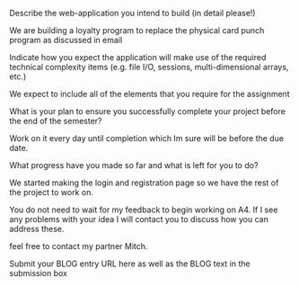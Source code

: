 Describe the web-application you intend to build (in detail please!)

We are building a loyalty program to replace the physical card punch program as discussed in email

Indicate how you expect the application will make use of the required technical complexity items (e.g. file I/O, sessions, multi-dimensional arrays, etc.)

We expect to include all of the elements that you require for the assignment

What is your plan to ensure you successfully complete your project before the end of the semester?

Work on it every day until completion which Im sure will be before the due date.

What progress have you made so far and what is left for you to do?

We started making the login and registration page so we have the rest of the project to work on.

You do not need to wait for my feedback to begin working on A4. If I see any problems with your idea I will contact you to discuss how you can address these. 

feel free to contact my partner Mitch.

Submit your BLOG entry URL here as well as the BLOG text in the submission box